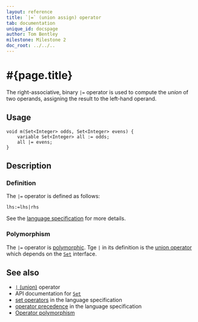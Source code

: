 ```yaml
---
layout: reference
title: `|=` (union assign) operator
tab: documentation
unique_id: docspage
author: Tom Bentley
milestone: Milestone 2
doc_root: ../../..
---
```


# #{page.title}

The right-associative, binary `|=` operator is used to compute the 
*union* of two operands, assigning the result to the left-hand 
operand.

## Usage

<!-- no-check -->
    void m(Set<Integer> odds, Set<Integer> evens) {
        variable Set<Integer> all := odds;
        all |= evens;
    }

## Description


### Definition

The `|=` operator is defined as follows:

<!-- no-check -->
    lhs:=lhs|rhs

See the [language specification](#{page.doc_root}/#{site.urls.spec_relative}#sets) for 
more details.

### Polymorphism

The `|=` operator is [polymorphic](#{page.doc_root}/reference/operator/operator-polymorphism). 
Tge `|` in its definition is the [union operator](../union) which depends on the 
[`Set`](#{page.doc_root}/api/ceylon/language/interface_Set.html) interface.

## See also

* [`|` (union)](../union) operator
* API documentation for [`Set`](#{page.doc_root}/api/ceylon/language/interface_Set.html)
* [set operators](#{page.doc_root}/#{site.urls.spec_relative}#sets) in the 
  language specification
* [operator precedence](#{page.doc_root}/#{site.urls.spec_relative}#operatorprecedence) in the 
  language specification
* [Operator polymorphism](#{page.doc_root}/tour/language-module/#operator_polymorphism) 


